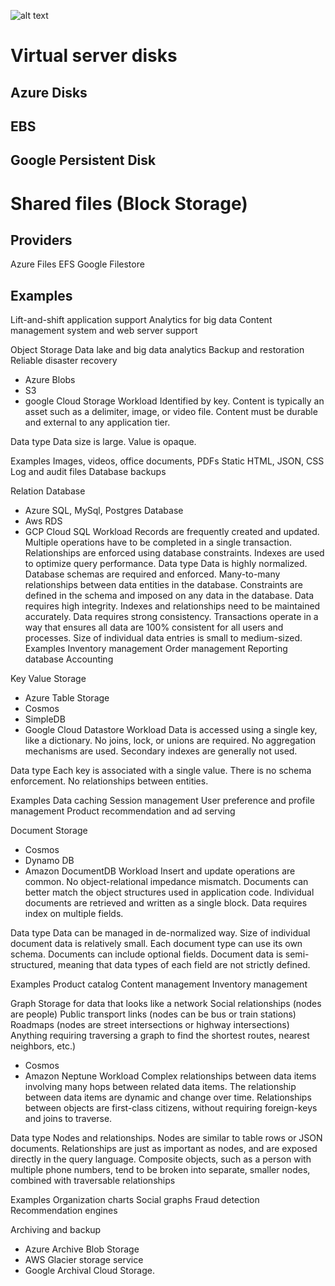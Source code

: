 ![alt text](https://github.com/getmubarak/SA/blob/master/views/Data%20View/Cloud%20Storage.png)

# Virtual server disks 
## Azure Disks
## EBS
## Google Persistent Disk 

# Shared files (Block Storage)
## Providers 
Azure Files
EFS
Google Filestore
## Examples
Lift-and-shift application support
Analytics for big data
Content management system and web server support

 Object Storage
 Data lake and big data analytics
 Backup and restoration
 Reliable disaster recovery
* Azure Blobs
* S3
* google Cloud Storage
Workload
	Identified by key.
	Content is typically an asset such as a delimiter, image, or video file.
	Content must be durable and external to any application tier.

Data type
	Data size is large.
	Value is opaque.

Examples
	Images, videos, office documents, PDFs
	Static HTML, JSON, CSS
	Log and audit files
	Database backups

Relation Database
* Azure SQL, MySql, Postgres Database
* Aws RDS
* GCP Cloud SQL
Workload
	Records are frequently created and updated.
	Multiple operations have to be completed in a single transaction.
	Relationships are enforced using database constraints.
	Indexes are used to optimize query performance.
Data type
	Data is highly normalized.
	Database schemas are required and enforced.
	Many-to-many relationships between data entities in the database.
	Constraints are defined in the schema and imposed on any data in the database.
	Data requires high integrity. Indexes and relationships need to be maintained accurately.
	Data requires strong consistency. Transactions operate in a way that ensures all data are 100% consistent for all users and processes.
	Size of individual data entries is small to medium-sized.
Examples
	Inventory management
	Order management
	Reporting database
	Accounting
	
	
Key Value Storage
* Azure Table Storage
* Cosmos 
* SimpleDB
* Google Cloud Datastore
Workload
	Data is accessed using a single key, like a dictionary.
	No joins, lock, or unions are required.
	No aggregation mechanisms are used.
	Secondary indexes are generally not used.

Data type
	Each key is associated with a single value.
	There is no schema enforcement.
	No relationships between entities.

Examples
	Data caching
	Session management
	User preference and profile management
	Product recommendation and ad serving

Document Storage
* Cosmos 
* Dynamo DB
* Amazon DocumentDB
Workload
	Insert and update operations are common.
	No object-relational impedance mismatch. Documents can better match the object structures used in application code.
	Individual documents are retrieved and written as a single block.
	Data requires index on multiple fields.

Data type
	Data can be managed in de-normalized way.
	Size of individual document data is relatively small.
	Each document type can use its own schema.
	Documents can include optional fields.
	Document data is semi-structured, meaning that data types of each field are not strictly defined.

Examples
	Product catalog
	Content management
	Inventory management

Graph Storage
for data that looks like a network
Social relationships (nodes are people)
Public transport links (nodes can be bus or train stations)
Roadmaps (nodes are street intersections or highway intersections)
Anything requiring traversing a graph to find the shortest routes, nearest neighbors, etc.)
* Cosmos 
* Amazon Neptune
Workload
	Complex relationships between data items involving many hops between related data items.
	The relationship between data items are dynamic and change over time.
	Relationships between objects are first-class citizens, without requiring foreign-keys and joins to traverse.

Data type
	Nodes and relationships.
	Nodes are similar to table rows or JSON documents.
	Relationships are just as important as nodes, and are exposed directly in the query language.
	Composite objects, such as a person with multiple phone numbers, tend to be broken into separate, smaller nodes, combined with traversable relationships

Examples
	Organization charts
	Social graphs
	Fraud detection
	Recommendation engines



Archiving and backup
* Azure Archive Blob Storage
* AWS Glacier storage service
* Google Archival Cloud Storage.
